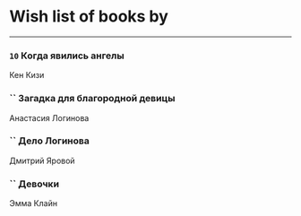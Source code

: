 # Wish list of books by [](https://ok.ru/profile/536771522733)
---

### `10` Когда явились ангелы
Кен Кизи

### `` Загадка для благородной девицы
Анастасия Логинова

### `` Дело Логинова
Дмитрий Яровой

### `` Девочки
Эмма Клайн


